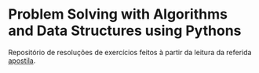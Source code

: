 # Problem Solving with Algorithms and Data Structures using Pythons

Repositório de resoluções de exercícios feitos à partir da leitura da referida [apostila](https://runestone.academy/ns/books/published/pythonds3/index.html).
